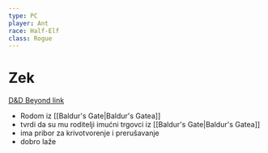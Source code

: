 ```yaml
---
type: PC
player: Ant
race: Half-Elf
class: Rogue
---
```

# Zek

[D&D Beyond link](https://www.dndbeyond.com/characters/101459897)

- Rodom iz [[Baldur's Gate|Baldur's Gatea]]
- tvrdi da su mu roditelji imućni trgovci iz [[Baldur's Gate|Baldur's Gatea]]
- ima pribor za krivotvorenje i prerušavanje
- dobro laže